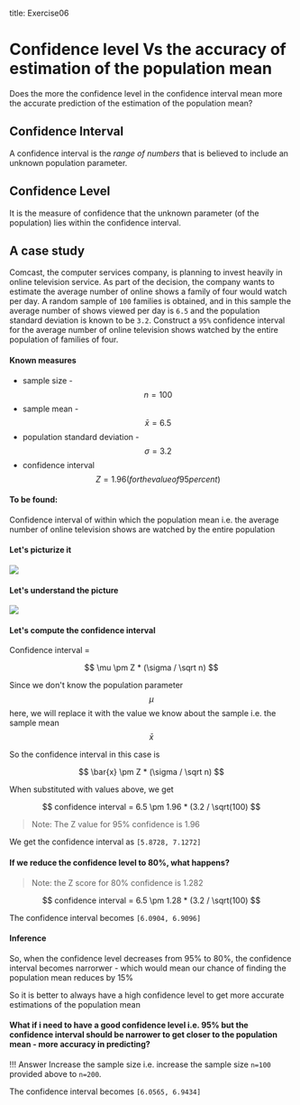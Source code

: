 title: Exercise06

# Confidence level Vs the accuracy of estimation of the population mean

Does the more the confidence level in the confidence interval mean more the accurate prediction of the estimation of the population mean?

## Confidence Interval

A confidence interval is the *range of numbers* that is believed to include an unknown population parameter.

## Confidence Level

It is the measure of confidence that the unknown parameter (of the population) lies within the confidence interval.

## A case study

Comcast, the computer services company, is planning to invest heavily in online television
service. As part of the decision, the company wants to estimate the average
number of online shows a family of four would watch per day. A random sample of
`100` families is obtained, and in this sample the average number of shows viewed
per day is `6.5` and the population standard deviation is known to be `3.2`. Construct a
`95%` confidence interval for the average number of online television shows watched
by the entire population of families of four.

#### Known measures

- sample size - 
$$
n = 100
$$
- sample mean - 
$$ 
\bar{x} = 6.5
$$ 
- population standard deviation - 
$$
\sigma = 3.2
$$
- confidence interval
$$
Z = 1.96 (for the value of 95 percent)
$$

#### To be found:

Confidence interval of within which the population mean i.e. the average number of online television shows are watched by the entire population

#### Let's picturize it

![](https://i.imgur.com/eERtscN.png)

#### Let's understand the picture

![](https://i.imgur.com/yEdaHfO.png)

#### Let's compute the confidence interval 

Confidence interval = 

$$
\mu \pm Z * (\sigma / \sqrt n)
$$

Since we don't know the population parameter $$ \mu $$ here, we will replace it with the value we know about the sample i.e. the sample mean $$ 
\bar{x} 
$$ 

So the confidence interval in this case is

$$
\bar{x} \pm Z * (\sigma / \sqrt n)
$$

When substituted with values above, we get

$$
confidence interval = 6.5 \pm 1.96 * (3.2 / \sqrt(100)
$$
 >Note: The Z value for 95% confidence is 1.96

We get the confidence interval as `[5.8728, 7.1272]`

#### If we reduce the confidence level to 80%, what happens?

> Note: the Z score for 80% confidence is 1.282

$$
confidence interval = 6.5 \pm 1.28 * (3.2 / \sqrt(100)
$$

The confidence interval becomes `[6.0904, 6.9096]`

#### Inference

So, when the confidence level decreases from 95% to 80%, the confidence interval becomes narrorwer - which would mean our chance of finding the population mean reduces by 15%

So it is better to always have a high confidence level to get more accurate estimations of the population mean

#### What if i need to have a good confidence level i.e. 95% but the confidence interval should be narrower to get closer to the population mean - more accuracy in predicting?

!!! Answer
	Increase the sample size i.e. increase the sample size `n=100` provided above to `n=200`. 

The confidence interval becomes `[6.0565, 6.9434]`